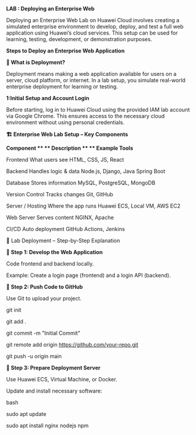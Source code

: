 **LAB : Deploying an Enterprise Web**

Deploying an Enterprise Web Lab on Huawei Cloud involves creating a simulated enterprise environment to develop, deploy, and test a full web application using Huawei’s cloud services. This setup can be used for learning, testing, development, or demonstration purposes.

**Steps to Deploy an Enterprise Web Application**

**🧠 What is Deployment?**

Deployment means making a web application available for users on a server, cloud platform, or internet. In a lab setup, you simulate real-world enterprise deployment for learning or testing.

**1:****Initial Setup and Account Login******

Before starting, log in to Huawei Cloud using the provided IAM lab account via Google Chrome. This ensures access to the necessary cloud environment without using personal credentials.

**🏗️ Enterprise Web Lab Setup – Key Components**

**Component **  	                           ** Description  **          	                     ** Example Tools**

  Frontend                	                  What users see	                                 HTML, CSS, JS, React

  Backend                            	       Handles logic & data	                        Node.js, Django, Java Spring Boot

  Database                            	     Stores information	                            MySQL, PostgreSQL, MongoDB


Version Control	                              Tracks changes	                                     Git, GitHub

Server / Hosting	                          Where the app runs	                           Huawei ECS, Local VM, AWS EC2

  Web Server                                  Serves content	                                       NGINX, Apache

   CI/CD	                                    Auto deployment	                                GitHub Actions, Jenkins
   

   🧪 Lab Deployment – Step-by-Step Explanation
   
   **🔹 Step 1: Develop the Web Application**
   
Code frontend and backend locally.

Example: Create a login page (frontend) and a login API (backend).

**🔹 Step 2: Push Code to GitHub**

Use Git to upload your project.

git init

git add .

git commit -m "Initial Commit"

git remote add origin https://github.com/your-repo.git

git push -u origin main

**🔹 Step 3: Prepare Deployment Server**

Use Huawei ECS, Virtual Machine, or Docker.

Update and install necessary software:

bash

sudo apt update

sudo apt install nginx nodejs npm





